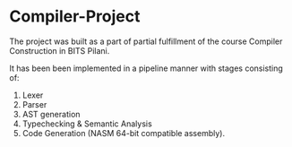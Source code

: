 # Compiler-Project

The project was built as a part of partial fulfillment of the course Compiler Construction in BITS Pilani.

It has been been implemented in a pipeline manner with stages consisting of:

1. Lexer
2. Parser
3. AST generation
4. Typechecking & Semantic Analysis
5. Code Generation (NASM 64-bit compatible assembly).
